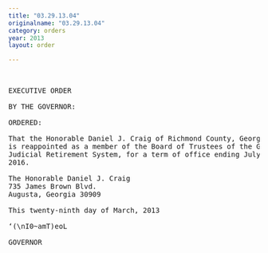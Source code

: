```yaml
---
title: "03.29.13.04"
originalname: "03.29.13.04"
category: orders
year: 2013
layout: order

---
```

<pre>
 

EXECUTIVE ORDER

BY THE GOVERNOR:

ORDERED:

That the Honorable Daniel J. Craig of Richmond County, Georgia,
is reappointed as a member of the Board of Trustees of the Georgia
Judicial Retirement System, for a term of office ending July 1,
2016.

The Honorable Daniel J. Craig
735 James Brown Blvd.
Augusta, Georgia 30909

This twenty-ninth day of March, 2013

‘(\nI0~amT)eoL

GOVERNOR

</pre>
